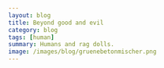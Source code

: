 ```yaml
---
layout: blog
title: Beyond good and evil
category: blog
tags: [human]  
summary: Humans and rag dolls.
image: /images/blog/gruenebetonmischer.png
---
```

